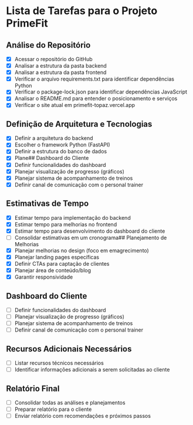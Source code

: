 # Lista de Tarefas para o Projeto PrimeFit

## Análise do Repositório
- [x] Acessar o repositório do GitHub
- [x] Analisar a estrutura da pasta backend
- [x] Analisar a estrutura da pasta frontend
- [x] Verificar o arquivo requirements.txt para identificar dependências Python
- [x] Verificar o package-lock.json para identificar dependências JavaScript
- [x] Analisar o README.md para entender o posicionamento e serviços
- [x] Verificar o site atual em primefit-topaz.vercel.app

## Definição de Arquitetura e Tecnologias
- [x] Definir a arquitetura do backend
- [x] Escolher o framework Python (FastAPI)
- [x] Definir a estrutura do banco de dados
- [x] Plane## Dashboard do Cliente
- [x] Definir funcionalidades do dashboard
- [x] Planejar visualização de progresso (gráficos)
- [x] Planejar sistema de acompanhamento de treinos
- [x] Definir canal de comunicação com o personal trainer

## Estimativas de Tempo
- [x] Estimar tempo para implementação do backend
- [x] Estimar tempo para melhorias no frontend
- [x] Estimar tempo para desenvolvimento do dashboard do cliente
- [ ] Consolidar estimativas em um cronograma## Planejamento de Melhorias
- [x] Planejar melhorias no design (foco em emagrecimento)
- [x] Planejar landing pages específicas
- [x] Definir CTAs para captação de clientes
- [x] Planejar área de conteúdo/blog
- [x] Garantir responsividade

## Dashboard do Cliente
- [ ] Definir funcionalidades do dashboard
- [ ] Planejar visualização de progresso (gráficos)
- [ ] Planejar sistema de acompanhamento de treinos
- [ ] Definir canal de comunicação com o personal trainer

## Recursos Adicionais Necessários
- [ ] Listar recursos técnicos necessários
- [ ] Identificar informações adicionais a serem solicitadas ao cliente

## Relatório Final
- [ ] Consolidar todas as análises e planejamentos
- [ ] Preparar relatório para o cliente
- [ ] Enviar relatório com recomendações e próximos passos
